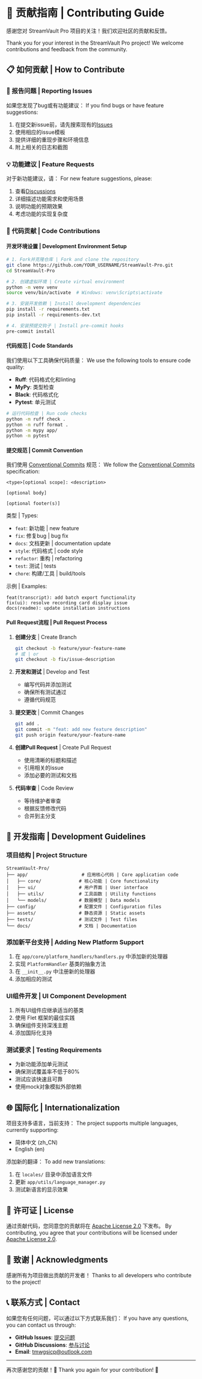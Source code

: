 # 🤝 贡献指南 | Contributing Guide

感谢您对 StreamVault Pro 项目的关注！我们欢迎社区的贡献和反馈。

Thank you for your interest in the StreamVault Pro project! We welcome contributions and feedback from the community.

## 📋 如何贡献 | How to Contribute

### 🐛 报告问题 | Reporting Issues

如果您发现了bug或有功能建议：
If you find bugs or have feature suggestions:

1. 在提交新issue前，请先搜索现有的[Issues](https://github.com/tmwgsicp/StreamVault-Pro/issues)
2. 使用相应的issue模板
3. 提供详细的重现步骤和环境信息
4. 附上相关的日志和截图

### 💡 功能建议 | Feature Requests

对于新功能建议，请：
For new feature suggestions, please:

1. 查看[Discussions](https://github.com/tmwgsicp/StreamVault-Pro/discussions)
2. 详细描述功能需求和使用场景
3. 说明功能的预期效果
4. 考虑功能的实现复杂度

### 🔧 代码贡献 | Code Contributions

#### 开发环境设置 | Development Environment Setup

```bash
# 1. Fork并克隆仓库 | Fork and clone the repository
git clone https://github.com/YOUR_USERNAME/StreamVault-Pro.git
cd StreamVault-Pro

# 2. 创建虚拟环境 | Create virtual environment
python -m venv venv
source venv/bin/activate  # Windows: venv\Scripts\activate

# 3. 安装开发依赖 | Install development dependencies
pip install -r requirements.txt
pip install -r requirements-dev.txt

# 4. 安装预提交钩子 | Install pre-commit hooks
pre-commit install
```

#### 代码规范 | Code Standards

我们使用以下工具确保代码质量：
We use the following tools to ensure code quality:

- **Ruff**: 代码格式化和linting
- **MyPy**: 类型检查
- **Black**: 代码格式化
- **Pytest**: 单元测试

```bash
# 运行代码检查 | Run code checks
python -m ruff check .
python -m ruff format .
python -m mypy app/
python -m pytest
```

#### 提交规范 | Commit Convention

我们使用 [Conventional Commits](https://www.conventionalcommits.org/) 规范：
We follow the [Conventional Commits](https://www.conventionalcommits.org/) specification:

```
<type>[optional scope]: <description>

[optional body]

[optional footer(s)]
```

类型 | Types:
- `feat`: 新功能 | new feature
- `fix`: 修复bug | bug fix
- `docs`: 文档更新 | documentation update
- `style`: 代码格式 | code style
- `refactor`: 重构 | refactoring
- `test`: 测试 | tests
- `chore`: 构建/工具 | build/tools

示例 | Examples:
```
feat(transcript): add batch export functionality
fix(ui): resolve recording card display issue
docs(readme): update installation instructions
```

#### Pull Request流程 | Pull Request Process

1. **创建分支** | Create Branch
   ```bash
   git checkout -b feature/your-feature-name
   # 或 | or
   git checkout -b fix/issue-description
   ```

2. **开发和测试** | Develop and Test
   - 编写代码并添加测试
   - 确保所有测试通过
   - 遵循代码规范

3. **提交更改** | Commit Changes
   ```bash
   git add .
   git commit -m "feat: add new feature description"
   git push origin feature/your-feature-name
   ```

4. **创建Pull Request** | Create Pull Request
   - 使用清晰的标题和描述
   - 引用相关的issue
   - 添加必要的测试和文档

5. **代码审查** | Code Review
   - 等待维护者审查
   - 根据反馈修改代码
   - 合并到主分支

## 📝 开发指南 | Development Guidelines

### 项目结构 | Project Structure

```
StreamVault-Pro/
├── app/                    # 应用核心代码 | Core application code
│   ├── core/              # 核心功能 | Core functionality
│   ├── ui/                # 用户界面 | User interface
│   ├── utils/             # 工具函数 | Utility functions
│   └── models/            # 数据模型 | Data models
├── config/                # 配置文件 | Configuration files
├── assets/                # 静态资源 | Static assets
├── tests/                 # 测试文件 | Test files
└── docs/                  # 文档 | Documentation
```

### 添加新平台支持 | Adding New Platform Support

1. 在 `app/core/platform_handlers/handlers.py` 中添加新的处理器
2. 实现 `PlatformHandler` 基类的抽象方法
3. 在 `__init__.py` 中注册新的处理器
4. 添加相应的测试

### UI组件开发 | UI Component Development

1. 所有UI组件应继承适当的基类
2. 使用 Flet 框架的最佳实践
3. 确保组件支持深浅主题
4. 添加国际化支持

### 测试要求 | Testing Requirements

- 为新功能添加单元测试
- 确保测试覆盖率不低于80%
- 测试应该快速且可靠
- 使用mock对象模拟外部依赖

## 🌐 国际化 | Internationalization

项目支持多语言，当前支持：
The project supports multiple languages, currently supporting:

- 简体中文 (zh_CN)
- English (en)

添加新的翻译：
To add new translations:

1. 在 `locales/` 目录中添加语言文件
2. 更新 `app/utils/language_manager.py`
3. 测试新语言的显示效果

## 📄 许可证 | License

通过贡献代码，您同意您的贡献将在 [Apache License 2.0](./LICENSE) 下发布。
By contributing, you agree that your contributions will be licensed under [Apache License 2.0](./LICENSE).

## 🙏 致谢 | Acknowledgments

感谢所有为项目做出贡献的开发者！
Thanks to all developers who contribute to the project!

## 📞 联系方式 | Contact

如果您有任何问题，可以通过以下方式联系我们：
If you have any questions, you can contact us through:

- **GitHub Issues**: [提交问题](https://github.com/tmwgsicp/StreamVault-Pro/issues)
- **GitHub Discussions**: [参与讨论](https://github.com/tmwgsicp/StreamVault-Pro/discussions)
- **Email**: tmwgsicp@outlook.com

---

再次感谢您的贡献！🚀
Thank you again for your contribution! 🚀 